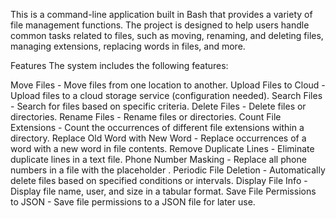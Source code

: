 This is a command-line application built in Bash that provides a variety of file management functions. The project is designed to help users handle common tasks related to files, such as moving, renaming, and deleting files, managing extensions, replacing words in files, and more.

Features
The system includes the following features:

Move Files - Move files from one location to another.
Upload Files to Cloud - Upload files to a cloud storage service (configuration needed).
Search Files - Search for files based on specific criteria.
Delete Files - Delete files or directories.
Rename Files - Rename files or directories.
Count File Extensions - Count the occurrences of different file extensions within a directory.
Replace Old Word with New Word - Replace occurrences of a word with a new word in file contents.
Remove Duplicate Lines - Eliminate duplicate lines in a text file.
Phone Number Masking - Replace all phone numbers in a file with the placeholder <NR TELEFON>.
Periodic File Deletion - Automatically delete files based on specified conditions or intervals.
Display File Info - Display file name, user, and size in a tabular format.
Save File Permissions to JSON - Save file permissions to a JSON file for later use.
